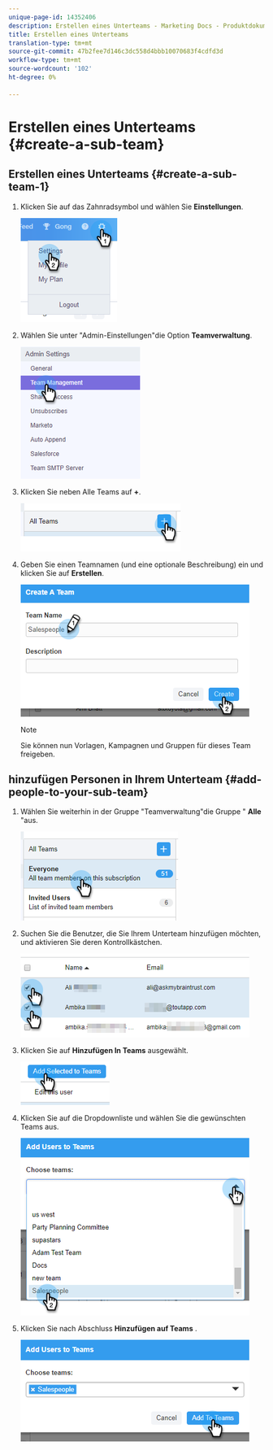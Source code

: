 ```yaml
---
unique-page-id: 14352406
description: Erstellen eines Unterteams - Marketing Docs - Produktdokumentation
title: Erstellen eines Unterteams
translation-type: tm+mt
source-git-commit: 47b2fee7d146c3dc558d4bbb10070683f4cdfd3d
workflow-type: tm+mt
source-wordcount: '102'
ht-degree: 0%

---
```



# Erstellen eines Unterteams {#create-a-sub-team}

## Erstellen eines Unterteams {#create-a-sub-team-1}

1. Klicken Sie auf das Zahnradsymbol und wählen Sie **Einstellungen**.

   ![](assets/one-1.png)

1. Wählen Sie unter &quot;Admin-Einstellungen&quot;die Option **Teamverwaltung**.

   ![](assets/two-1.png)

1. Klicken Sie neben Alle Teams auf **+**.

   ![](assets/three-1.png)

1. Geben Sie einen Teamnamen (und eine optionale Beschreibung) ein und klicken Sie auf **Erstellen**.

   ![](assets/four-1.png)

   >[!NOTE]
   >
   >Sie können nun Vorlagen, Kampagnen und Gruppen für dieses Team freigeben.

## hinzufügen Personen in Ihrem Unterteam {#add-people-to-your-sub-team}

1. Wählen Sie weiterhin in der Gruppe &quot;Teamverwaltung&quot;die Gruppe &quot; **Alle** &quot;aus.

   ![](assets/five-1.png)

1. Suchen Sie die Benutzer, die Sie Ihrem Unterteam hinzufügen möchten, und aktivieren Sie deren Kontrollkästchen.

   ![](assets/six.png)

1. Klicken Sie auf **Hinzufügen In Teams** ausgewählt.

   ![](assets/seven.png)

1. Klicken Sie auf die Dropdownliste und wählen Sie die gewünschten Teams aus.

   ![](assets/eight.png)

1. Klicken Sie nach Abschluss **Hinzufügen auf Teams** .

   ![](assets/nine.png)

